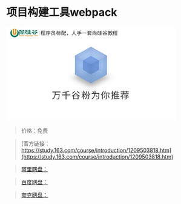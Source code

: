 # 项目构建工具webpack

![img](../../../assets/study163/free/5be83aadee0745e19466a7d0b07b3ee2.jpg)

> 价格：免费

> [官方链接：https://study.163.com/course/introduction/1209503818.htm](https://study.163.com/course/introduction/1209503818.htm)

> [阿里网盘：]()

> [百度网盘：]()

> [夸克网盘：]()
